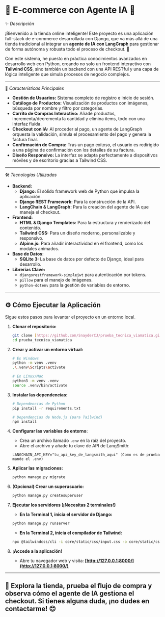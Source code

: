 # 🛒 E-commerce con Agente IA 🤖

✨ *Descripción*

¡Bienvenido a la tienda online inteligente! Este proyecto es una aplicación full-stack de e-commerce desarrollada con Django, que va más allá de una tienda tradicional al integrar un **agente de IA con LangGraph** para gestionar de forma autónoma y robusta todo el proceso de checkout. 🚀

Con este sistema, he puesto en práctica conocimientos avanzados en desarrollo web con Python, creando no solo un frontend interactivo con **Tailwind CSS**, sino también un backend con una API RESTful y una capa de lógica inteligente que simula procesos de negocio complejos.

---
🚀 *Características Principales*

* **Gestión de Usuarios:** Sistema completo de registro e inicio de sesión.
* **Catálogo de Productos:** Visualización de productos con imágenes, búsqueda por nombre y filtro por categorías.
* **Carrito de Compras Interactivo:** Añade productos, incrementa/decrementa la cantidad y elimina items, todo con una interfaz fluida.
* **Checkout con IA:** Al proceder al pago, un agente de LangGraph orquesta la validación, simula el procesamiento del pago y genera la factura final.
* **Confirmación de Compra:** Tras un pago exitoso, el usuario es redirigido a una página de confirmación con los detalles de su factura.
* **Diseño Responsivo:** La interfaz se adapta perfectamente a dispositivos móviles y de escritorio gracias a Tailwind CSS.

---
🛠️ *Tecnologías Utilizadas*

* **Backend:**
    * **Django:** El sólido framework web de Python que impulsa la aplicación.
    * **Django REST Framework:** Para la construcción de la API.
    * **LangChain & LangGraph:** Para la creación del agente de IA que maneja el checkout.
* **Frontend:**
    * **HTML & Django Templates:** Para la estructura y renderizado del contenido.
    * **Tailwind CSS:** Para un diseño moderno, personalizable y responsivo.
    * **Alpine.js:** Para añadir interactividad en el frontend, como los modales animados.
* **Base de Datos:**
    * **SQLite 3:** La base de datos por defecto de Django, ideal para desarrollo.
* **Librerías Clave:**
    * `djangorestframework-simplejwt` para autenticación por tokens.
    * `pillow` para el manejo de imágenes.
    * `python-dotenv` para la gestión de variables de entorno.

---
## ⚙️ Cómo Ejecutar la Aplicación

Sigue estos pasos para levantar el proyecto en un entorno local.

1.  **Clonar el repositorio:**
    ```bash
    git clone [https://github.com/SnayderCJ/prueba_tecnica_viamatica.git](https://github.com/SnayderCJ/prueba_tecnica_viamatica.git)
    cd prueba_tecnica_viamatica
    ```

2.  **Crear y activar un entorno virtual:**
    ```bash
    # En Windows
    python -m venv .venv
    .\.venv\Scripts\activate

    # En Linux/Mac
    python3 -m venv .venv
    source .venv/bin/activate
    ```

3.  **Instalar las dependencias:**
    ```bash
    # Dependencias de Python
    pip install -r requirements.txt

    # Dependencias de Node.js (para Tailwind)
    npm install
    ```

4.  **Configurar las variables de entorno:**
    * Crea un archivo llamado `.env` en la raíz del proyecto.
    * Abre el archivo y añade tu clave de API de LangSmith:
    ```env
    LANGCHAIN_API_KEY="tu_api_key_de_langsmith_aqui" (Como es de prueba mande el .env)
    ```

5.  **Aplicar las migraciones:**
    ```bash
    python manage.py migrate
    ```

6.  **(Opcional) Crear un superusuario:**
    ```bash
    python manage.py createsuperuser
    ```

7.  **Ejecutar los servidores (¡Necesitas 2 terminales!)**

    * **En la Terminal 1, inicia el servidor de Django:**
    ```bash
    python manage.py runserver
    ```

    * **En la Terminal 2, inicia el compilador de Tailwind:**
    ```bash
    npx @tailwindcss/cli -i core/static/css/input.css -o core/static/css/output.css --watch
    ```

8.  **¡Accede a la aplicación!**
    * Abre tu navegador web y visita: **[http://127.0.0.1:8000/](http://127.0.0.1:8000/)**

---
## 🚀 Explora la tienda, prueba el flujo de compra y observa cómo el agente de IA gestiona el checkout. Si tienes alguna duda, ¡no dudes en contactarme! 😊